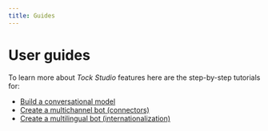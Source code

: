 ```yaml
---
title: Guides
---
```


# User guides

To learn more about _Tock Studio_ features here are the step-by-step tutorials for:

* [Build a conversational model](../user/guides/build-model.md)
* [Create a multichannel bot (connectors)](../user/guides/canaux.md)
* [Create a multilingual bot (internationalization)](../user/guides/i18n.md)